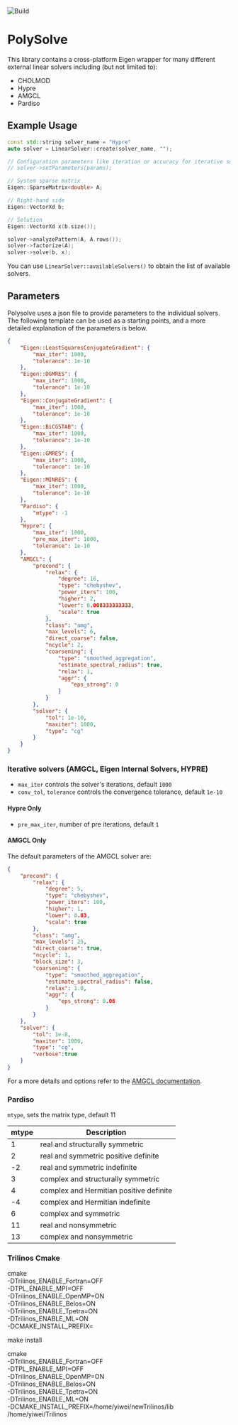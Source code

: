 ![Build](https://github.com/polyfem/polysolve/workflows/Build/badge.svg)



# PolySolve

This library contains a cross-platform Eigen wrapper for many different external linear solvers including (but not limited to):

 - CHOLMOD
 - Hypre
 - AMGCL
 - Pardiso


## Example Usage

```c++
const std::string solver_name = "Hypre"
auto solver = LinearSolver::create(solver_name, "");

// Configuration parameters like iteration or accuracy for iterative solvers
// solver->setParameters(params);

// System sparse matrix
Eigen::SparseMatrix<double> A;

// Right-hand side
Eigen::VectorXd b;

// Solution
Eigen::VectorXd x(b.size());

solver->analyzePattern(A, A.rows());
solver->factorize(A);
solver->solve(b, x);
```

You can use `LinearSolver::availableSolvers()` to obtain the list of available solvers.

## Parameters

Polysolve uses a json file to provide parameters to the individual solvers. The following template can be used as a starting points, and a more detailed explanation of the parameters is below.

```json
{
    "Eigen::LeastSquaresConjugateGradient": {
        "max_iter": 1000,
        "tolerance": 1e-10
    },
    "Eigen::DGMRES": {
        "max_iter": 1000,
        "tolerance": 1e-10
    },
    "Eigen::ConjugateGradient": {
        "max_iter": 1000,
        "tolerance": 1e-10
    },
    "Eigen::BiCGSTAB": {
        "max_iter": 1000,
        "tolerance": 1e-10
    },
    "Eigen::GMRES": {
        "max_iter": 1000,
        "tolerance": 1e-10
    },
    "Eigen::MINRES": {
        "max_iter": 1000,
        "tolerance": 1e-10
    },
    "Pardiso": {
        "mtype": -1
    },
    "Hypre": {
        "max_iter": 1000,
        "pre_max_iter": 1000,
        "tolerance": 1e-10
    },
    "AMGCL": {
        "precond": {
            "relax": {
                "degree": 16,
                "type": "chebyshev",
                "power_iters": 100,
                "higher": 2,
                "lower": 0.008333333333,
                "scale": true
            },
            "class": "amg",
            "max_levels": 6,
            "direct_coarse": false,
            "ncycle": 2,
            "coarsening": {
                "type": "smoothed_aggregation",
                "estimate_spectral_radius": true,
                "relax": 1,
                "aggr": {
                    "eps_strong": 0
                }
            }
        },
        "solver": {
            "tol": 1e-10,
            "maxiter": 1000,
            "type": "cg"
        }
    }
}
```

###  Iterative solvers (AMGCL, Eigen Internal Solvers, HYPRE)

 - `max_iter` controls the solver's iterations, default `1000`
 - `conv_tol`, `tolerance` controls the convergence tolerance, default `1e-10`

#### Hypre Only

- `pre_max_iter`, number of pre iterations, default `1`

#### AMGCL Only

The default parameters of the AMGCL solver are:
```json
{
    "precond": {
        "relax": {
            "degree": 5,
            "type": "chebyshev",
            "power_iters": 100,
            "higher": 1,
            "lower": 0.03,
            "scale": true
        },
        "class": "amg",
        "max_levels": 25,
        "direct_coarse": true,
        "ncycle": 1,
        "block_size": 3,
        "coarsening": {
            "type": "smoothed_aggregation",
            "estimate_spectral_radius": false,
            "relax": 1.0,
            "aggr": {
                "eps_strong": 0.08
            }
        }
    },
    "solver": {
        "tol": 1e-8,
        "maxiter": 1000,
        "type": "cg",
        "verbose":true
    }
}
```

For a more details and options refer to the [AMGCL documentation](https://amgcl.readthedocs.io/en/latest/components.html).

### Pardiso

`mtype`, sets the matrix type, default 11

| mtype | Description                             |
| ----- | --------------------------------------- |
| 1     | real and structurally symmetric         |
| 2     | real and symmetric positive definite    |
| -2    | real and symmetric indefinite           |
| 3     | complex and structurally symmetric      |
| 4     | complex and Hermitian positive definite |
| -4    | complex and Hermitian indefinite        |
| 6     | complex and symmetric                   |
| 11    | real and nonsymmetric                   |
| 13    | complex and nonsymmetric                |

### Trilinos Cmake
cmake \
-DTrilinos_ENABLE_Fortran=OFF \
-DTPL_ENABLE_MPI=OFF \
-DTrilinos_ENABLE_OpenMP=ON \
-DTrilinos_ENABLE_Belos=ON \
-DTrilinos_ENABLE_Tpetra=ON \
-DTrilinos_ENABLE_ML=ON \
-DCMAKE_INSTALL_PREFIX=<path to install Trilinos into> \
<path to Trilinos source>

make install

cmake \
-DTrilinos_ENABLE_Fortran=OFF \
-DTPL_ENABLE_MPI=OFF \
-DTrilinos_ENABLE_OpenMP=ON \
-DTrilinos_ENABLE_Belos=ON \
-DTrilinos_ENABLE_Tpetra=ON \
-DTrilinos_ENABLE_ML=ON \
-DCMAKE_INSTALL_PREFIX=/home/yiwei/newTrilinos/lib \
/home/yiwei/Trilinos